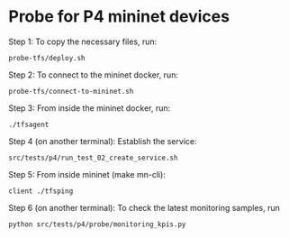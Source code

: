 # Probe for P4 mininet devices

Step 1:
To copy the necessary files, run:

```
probe-tfs/deploy.sh
```

Step 2:
To connect to the mininet docker, run:

```
probe-tfs/connect-to-mininet.sh
```

Step 3:
From inside the mininet docker, run:

```
./tfsagent
```

Step 4 (on another terminal):
Establish the service:
```
src/tests/p4/run_test_02_create_service.sh
```

Step 5:
From inside mininet (make mn-cli):
```
client ./tfsping
```

Step 6 (on another terminal):
To check the latest monitoring samples, run
```
python src/tests/p4/probe/monitoring_kpis.py
```
